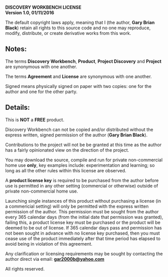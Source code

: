 **DISCOVERY WORKBENCH LICENSE**  
**Version 1.0, 01/11/2016**

The default copyright laws apply, meaning that I (the author, **Gary Brian Black**) retain all rights to this source code and no one may reproduce, modify, distribute, or create derivative works from this work.

Notes:
------

The terms **Discovery Workbench**, **Product**, **Project Discovery** and **Project** are synonymous with one another.

The terms **Agreement** and **License** are synonymous with one another.

Signed means physically signed on paper with two copies: one for the author and one for the other party.

Details:
--------

This is **NOT** a **FREE** product.

Discovery Workbench can not be copied and/or distributed without the express written, signed permission of the author (**Gary Brian Black**).

Contributions to the project will not be be granted at this time as the author has a fairly opinionated view on the direction of the project.

You may download the source, compile and run for private non-commercial home use **only**, key examples include: experimentation and learning; so long as all the other rules within this license are observed.

A **product license key** is required to be purchased from the author before use is permitted in any other setting (commercial or otherwise) outside of private non-commercial home use.

Launching single instances of this product without purchasing a license (in a commericial setting) will only be permitted with the express written permission of the author. This permission must be sought from the author every 365 calendar days (from the initial date that permission was granted), failing this, a product license key must be purchased or the product will be deemed to be out of license. If 365 calendar days pass and permission has not been sought in advance with no license key purchased, then you must cease use of the product immediately after that time period has elapsed to avoid being in violation of this agreement.

Any clarification or licensing requirements may be sought by contacting the author direct via email: **gar2000b@yahoo.com**

All rights reserved.
